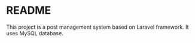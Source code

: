 # README #

This project is a post management system based on Laravel framework.
It uses MySQL database.

